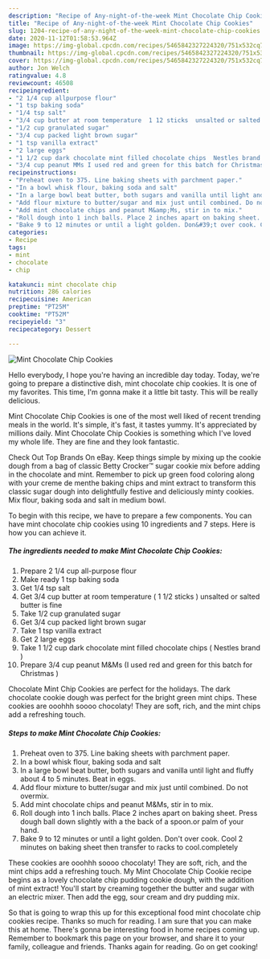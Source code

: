 ```yaml
---
description: "Recipe of Any-night-of-the-week Mint Chocolate Chip Cookies"
title: "Recipe of Any-night-of-the-week Mint Chocolate Chip Cookies"
slug: 1204-recipe-of-any-night-of-the-week-mint-chocolate-chip-cookies
date: 2020-11-12T01:58:53.964Z
image: https://img-global.cpcdn.com/recipes/5465842327224320/751x532cq70/mint-chocolate-chip-cookies-recipe-main-photo.jpg
thumbnail: https://img-global.cpcdn.com/recipes/5465842327224320/751x532cq70/mint-chocolate-chip-cookies-recipe-main-photo.jpg
cover: https://img-global.cpcdn.com/recipes/5465842327224320/751x532cq70/mint-chocolate-chip-cookies-recipe-main-photo.jpg
author: Jon Welch
ratingvalue: 4.8
reviewcount: 46508
recipeingredient:
- "2 1/4 cup allpurpose flour"
- "1 tsp baking soda"
- "1/4 tsp salt"
- "3/4 cup butter at room temperature  1 12 sticks  unsalted or salted butter is fine"
- "1/2 cup granulated sugar"
- "3/4 cup packed light brown sugar"
- "1 tsp vanilla extract"
- "2 large eggs"
- "1 1/2 cup dark chocolate mint filled chocolate chips  Nestles brand "
- "3/4 cup peanut MMs I used red and green for this batch for Christmas "
recipeinstructions:
- "Preheat oven to 375. Line baking sheets with parchment paper."
- "In a bowl whisk flour, baking soda and salt"
- "In a large bowl beat butter, both sugars and vanilla until light and fluffy about 4 to  5 minutes. Beat in eggs."
- "Add flour mixture to butter/sugar and mix just until combined. Do not overmix."
- "Add mint chocolate chips and peanut M&amp;Ms, stir in to mix."
- "Roll dough into 1 inch balls. Place 2 inches apart on baking sheet. Press dough ball down slightly with a the back of a spoon.or palm of your hand."
- "Bake 9 to 12 minutes or until a light golden. Don&#39;t over cook. Cool 2 minutes on baking sheet then transfer to racks to cool.completely"
categories:
- Recipe
tags:
- mint
- chocolate
- chip

katakunci: mint chocolate chip 
nutrition: 286 calories
recipecuisine: American
preptime: "PT25M"
cooktime: "PT52M"
recipeyield: "3"
recipecategory: Dessert

---
```



![Mint Chocolate Chip Cookies](https://img-global.cpcdn.com/recipes/5465842327224320/751x532cq70/mint-chocolate-chip-cookies-recipe-main-photo.jpg)

Hello everybody, I hope you're having an incredible day today. Today, we're going to prepare a distinctive dish, mint chocolate chip cookies. It is one of my favorites. This time, I'm gonna make it a little bit tasty. This will be really delicious.

Mint Chocolate Chip Cookies is one of the most well liked of recent trending meals in the world. It's simple, it's fast, it tastes yummy. It's appreciated by millions daily. Mint Chocolate Chip Cookies is something which I've loved my whole life. They are fine and they look fantastic.

Check Out Top Brands On eBay. Keep things simple by mixing up the cookie dough from a bag of classic Betty Crocker™ sugar cookie mix before adding in the chocolate and mint. Remember to pick up green food coloring along with your creme de menthe baking chips and mint extract to transform this classic sugar dough into delightfully festive and deliciously minty cookies. Mix flour, baking soda and salt in medium bowl.


To begin with this recipe, we have to prepare a few components. You can have mint chocolate chip cookies using 10 ingredients and 7 steps. Here is how you can achieve it.

<!--inarticleads1-->

##### The ingredients needed to make Mint Chocolate Chip Cookies:

1. Prepare 2 1/4 cup all-purpose flour
1. Make ready 1 tsp baking soda
1. Get 1/4 tsp salt
1. Get 3/4 cup butter at room temperature ( 1 1/2 sticks ) unsalted or salted butter is fine
1. Take 1/2 cup granulated sugar
1. Get 3/4 cup packed light brown sugar
1. Take 1 tsp vanilla extract
1. Get 2 large eggs
1. Take 1 1/2 cup dark chocolate mint filled chocolate chips ( Nestles brand )
1. Prepare 3/4 cup peanut M&amp;Ms (I used red and green for this batch for Christmas )


Chocolate Mint Chip Cookies are perfect for the holidays. The dark chocolate cookie dough was perfect for the bright green mint chips. These cookies are ooohhh soooo chocolaty! They are soft, rich, and the mint chips add a refreshing touch. 

<!--inarticleads2-->

##### Steps to make Mint Chocolate Chip Cookies:

1. Preheat oven to 375. Line baking sheets with parchment paper.
1. In a bowl whisk flour, baking soda and salt
1. In a large bowl beat butter, both sugars and vanilla until light and fluffy about 4 to  5 minutes. Beat in eggs.
1. Add flour mixture to butter/sugar and mix just until combined. Do not overmix.
1. Add mint chocolate chips and peanut M&amp;Ms, stir in to mix.
1. Roll dough into 1 inch balls. Place 2 inches apart on baking sheet. Press dough ball down slightly with a the back of a spoon.or palm of your hand.
1. Bake 9 to 12 minutes or until a light golden. Don&#39;t over cook. Cool 2 minutes on baking sheet then transfer to racks to cool.completely


These cookies are ooohhh soooo chocolaty! They are soft, rich, and the mint chips add a refreshing touch. My Mint Chocolate Chip Cookie recipe begins as a lovely chocolate chip pudding cookie dough, with the addition of mint extract! You&#39;ll start by creaming together the butter and sugar with an electric mixer. Then add the egg, sour cream and dry pudding mix. 

So that is going to wrap this up for this exceptional food mint chocolate chip cookies recipe. Thanks so much for reading. I am sure that you can make this at home. There's gonna be interesting food in home recipes coming up. Remember to bookmark this page on your browser, and share it to your family, colleague and friends. Thanks again for reading. Go on get cooking!

